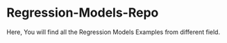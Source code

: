 # Regression-Models-Repo
Here, You will find all the Regression Models Examples from different field.
